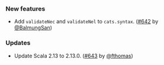 ### New features

* Add `validateNec` and `validateNel` to `cats.syntax`.
  ([#642][#642] by [@BalmungSan][@BalmungSan])

### Updates

* Update Scala 2.13 to 2.13.0. ([#643][#643] by [@fthomas][@fthomas])

[#642]: https://github.com/fthomas/refined/pull/642
[#643]: https://github.com/fthomas/refined/pull/643

[@BalmungSan]: https://github.com/BalmungSan
[@fthomas]: https://github.com/fthomas
